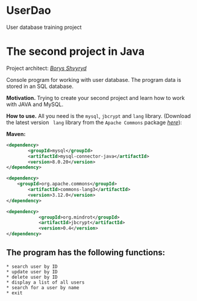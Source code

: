 # UserDao
User database training project
# The second project in Java

Project architect: [*Borys Shvyryd*](https://github.com/BorysShvyryd)

Console program for working with user database. The program data is stored in an SQL database.

**Motivation.** Trying to create your second project and learn how to work with JAVA and MySQL.

**How to use.** All you need is the `mysql`, `jbcrypt` and `lang` library. (Download the latest version ` lang` library from the `Apache Commons` package [*here*](https://mvnrepository.com/artifact/org.apache.commons/commons-lang3 )):

**Maven:**
```xml
<dependency>
        <groupId>mysql</groupId>
        <artifactId>mysql-connector-java</artifactId>
        <version>8.0.20</version>
</dependency>
```

```xml
<dependency>
	<groupId>org.apache.commons</groupId>
        <artifactId>commons-lang3</artifactId>
        <version>3.12.0</version>
</dependency>
```

```xml
<dependency>
            <groupId>org.mindrot</groupId>
            <artifactId>jbcrypt</artifactId>
            <version>0.4</version>
</dependency>
```

## The program has the following functions:

	* search user by ID
	* update user by ID
	* delete user by ID
	* display a list of all users
	* search for a user by name
	* exit
